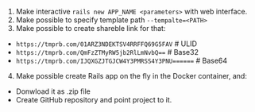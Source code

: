 1. Make interactive `rails new APP_NAME <parameters>` with web interface.
2. Make possible to specify template path `--tempalte=<PATH>`
3. Make possible to create shareble link for that:
  - `https://tmprb.com/01ARZ3NDEKTSV4RRFFQ69G5FAV` # ULID
  - `https://tmprb.com/QmFzZTMyRW5jb2RlLmNvbQ==` # Base32
  - `https://tmprb.com/IJQXGZJTGJCW4Y3PMRSS4Y3PNU======` # Base64
4. Make possible create Rails app on the fly in the Docker container, and:
  - Donwload it as .zip file
  - Create GitHub repository and point project to it.
